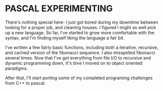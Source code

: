 # PASCAL EXPERIMENTING

There's nothing special here- I just got bored during my downtime between looking for a proper job, and cleaning houses. I figured I might as well pick up a new language. So far, I've started to grow more comfortable with the syntax, and I'm finding myself liking the language a fair bit.

I've written a few fairly basic functions, including both a iterative, recursive, and cached version of the fibonacci sequence. I also misspelled fibonacci several times. Now that I've got everything from file I/O to recursive and dynamic programming down, It's time I moved on to object oriented paradigms.

After that, I'll start porting some of my completed programing challenges from C++ to pascal.


